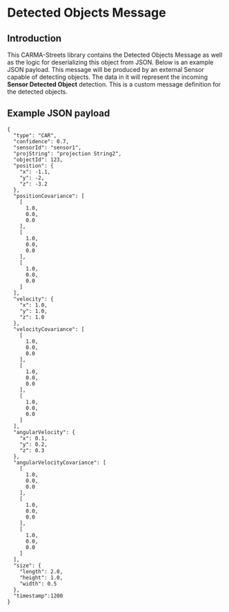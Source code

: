 # Detected Objects Message

## Introduction

This CARMA-Streets library contains the Detected Objects Message as well as the logic for deserializing this object from JSON. Below is an example JSON payload. This message will be produced by an external Sensor capable of detecting objects. The data in it will represent the incoming **Sensor Detected Object** detection. This is a custom message definition for the detected objects.

## Example JSON payload
```
{
  "type": "CAR",
  "confidence": 0.7,
  "sensorId": "sensor1",
  "projString": "projection String2",
  "objectId": 123,
  "position": {
    "x": -1.1,
    "y": -2,
    "z": -3.2
  },
  "positionCovariance": [
    [
      1.0,
      0.0,
      0.0
    ],
    [
      1.0,
      0.0,
      0.0
    ],
    [
      1.0,
      0.0,
      0.0
    ]
  ],
  "velocity": {
    "x": 1.0,
    "y": 1.0,
    "z": 1.0
  },
  "velocityCovariance": [
    [
      1.0,
      0.0,
      0.0
    ],
    [
      1.0,
      0.0,
      0.0
    ],
    [
      1.0,
      0.0,
      0.0
    ]
  ],
  "angularVelocity": {
    "x": 0.1,
    "y": 0.2,
    "z": 0.3
  },
  "angularVelocityCovariance": [
    [
      1.0,
      0.0,
      0.0
    ],
    [
      1.0,
      0.0,
      0.0
    ],
    [
      1.0,
      0.0,
      0.0
    ]
  ],
  "size": {
    "length": 2.0,
    "height": 1.0,
    "width": 0.5
  },
  "timestamp":1200
}
```
